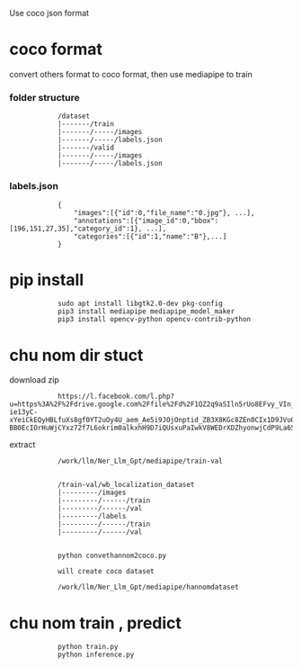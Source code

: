 Use coco json format 

# coco format

convert others format to coco format, then use mediapipe to train

### folder structure

                /dataset
                |-------/train
                |-------/-----/images
                |-------/-----/labels.json
                |-------/valid
                |-------/-----/images
                |-------/-----/labels.json

### labels.json

                {
                    "images":[{"id":0,"file_name":"0.jpg"}, ...],
                    "annotations":[{"image_id":0,"bbox":[196,151,27,35],"category_id":1}, ...],
                    "categories":[{"id":1,"name":"B"},...]
                }
# pip install


                sudo apt install libgtk2.0-dev pkg-config
                pip3 install mediapipe mediapipe_model_maker 
                pip3 install opencv-python opencv-contrib-python

# chu nom dir stuct

download zip 

                https://l.facebook.com/l.php?u=https%3A%2F%2Fdrive.google.com%2Ffile%2Fd%2F1QZ2q9aSIln5rUo8EFvy_VIn_VdmmFqMy%2Fview%3Fusp%3Ddrive_link%26fbclid%3DIwZXh0bgNhZW0CMTAAAR2FZc7gUEZxAcx3V1vw9yD-ie13yC-xYeiCkEQyHBLfuXs8gf0YT2uOy4U_aem_Ae5i9JOjOnptid_ZB3X8KGc8ZEn0CIx1D9JVuQt06IWuQVdvmuUQYNZudsx6zi03PThO73gcpY2_I28P_iCMzZeN&h=AT1Jirw8TCylk4OE04A9IUiVbRqbmujG4rj_v6KBfg0Gn80fdcrKBjoIBziySTz1-BB0EcIOrHuWjCYxz72f7L6okrim0alkxhH9D7iQUsxuPaIwkV8WEDrXDZhyonwjCdP9La6SqQs

extract

                /work/llm/Ner_Llm_Gpt/mediapipe/train-val


                /train-val/wb_localization_dataset
                |---------/images
                |---------/------/train
                |---------/------/val
                |---------/labels
                |---------/------/train
                |---------/------/val


                python convethannom2coco.py

                will create coco dataset 

                /work/llm/Ner_Llm_Gpt/mediapipe/hannomdataset 

# chu nom train , predict

                python train.py
                python inference.py

